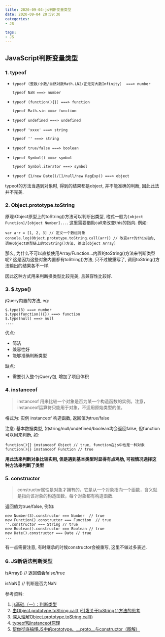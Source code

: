 ```yaml
---
title: 2020-09-04-js判断变量类型
date: 2020-09-04 20:59:30
categories:
- JS

tags:
- JS
---
```



## JavaScript判断变量类型

### 1. typeof
- `typeof (整数/小数/自然对数Math.LN2/正无穷大数Infinity)  ===> number`

  `typeof NaN ===> number`
- `typeof (function(){}) ===> function`

  `typeof Math.sin ===> function`
- `typeof undefined ===> undefined`
- `typeof 'xxxx' ===> string`
  
  `typeof '' ===> string`
- `typeof true/false ===> boolean`
- `typeof Symbol() ===> symbol`
  
  `typeof Symbol.iterator ===> symbol`
- `typeof {}/new Date()/[]/null/new RegExp() ===> object`

typeof的方法当遇到对象时, 得到的结果都是object, 并不能准确的判断, 因此此法并不完美.

### 2. Object.prototype.toString
原理:Object原型上的toString()方法可以判断出类型, 格式一般为`[object Function]/[object Number]...`. 这里需要借助call来改变this的指向. 例如:
```
var arr = [1, 2, 3] // 定义一个数组对象
console.log(Object.prototype.toString.call(arr)) // 改变arr的this指向, 调用Object原型链上的toString()方法, 输出[object Array]
```
那么, 为什么不可以直接使用Array/Function...内置的toString()方法来判断类型呢? 这是因为这些对象内置都有toString()方法, 只不过被重写了, 调用toString()方法输出的结果各不一样.

因此这种方式用来判断换类型比较完美, 且兼容性比较好.

### 3. $.type()
jQuery内置的方法, eg:
```
$.type(3) ===> number
$.type(function(){}) ===> function
$.type(null) ===> null
....
```
优点:
- 简洁
- 兼容性好
- 能够准确判断类型

缺点:
- 需要引入整个jQuery包, 增加了项目体积

### 4. instanceof
> instanceof 用来比较一个对象是否为某一个构造函数的实例。注意，instanceof运算符只能用于对象，不适用原始类型的值。

格式为:  实例 instanceof 构造函数, 返回值为true/false

注意: 基本数据类型, 如string/null/undefined/boolean均会返回false, 但function可以用来判断, 如:
```
function(){} instanceof Object // true, function在js中也是一种对象
function(){} instanceof Function // true
```
**用此法来判断对象比较实用, 但是遇到基本类型时显得有点鸡肋, 可视情况选择这种方法来判断了类型**

### 5. constructor
>constructor属性是对象才拥有的，它是从一个对象指向一个函数，含义就是指向该对象的构造函数，每个对象都有构造函数. 

返回值为true/false, 例如:
```
new Number(3).constructor === Number  // true
new Function().constructor === Function  // true
''.constructor === String // true
new Boolean().constructor === Boolean // true
new Date().constructor === Date // true
...
```
有一点需要注意, 有时继承的时候constructor会被重写, 这里不做过多表述.

### 6. JS新语法判断类型
isArray() // 返回值会false/true

isNaN() // 判断是否为NaN





参考资料:

1. [js基础（一）：判断类型](https://segmentfault.com/a/1190000018740340)
2. [由Object.prototype.toString.call( )引发关于toString( )方法的思考](https://juejin.im/post/6844903604990509063)
3. [深入理解Object.prototype.toString.call()](https://www.jianshu.com/p/e4237ebb1cf0)
4. [typeof和instanceof原理](https://juejin.im/post/6844904081803182087)
5. [帮你彻底搞懂JS中的prototype、__proto__与constructor（图解）](https://juejin.im/post/6844903816874164232)
